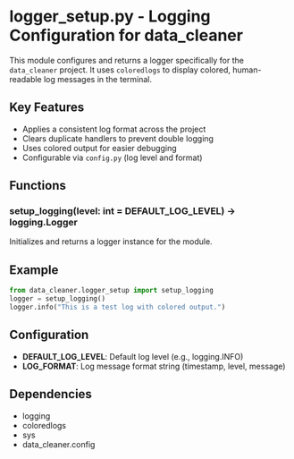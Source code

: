 # logger_setup.py - Logging Configuration for data_cleaner

This module configures and returns a logger specifically for the `data_cleaner` project.
It uses `coloredlogs` to display colored, human-readable log messages in the terminal.

## Key Features

- Applies a consistent log format across the project
- Clears duplicate handlers to prevent double logging
- Uses colored output for easier debugging
- Configurable via `config.py` (log level and format)

## Functions

### setup_logging(level: int = DEFAULT_LOG_LEVEL) -> logging.Logger

Initializes and returns a logger instance for the module.

## Example

```python
from data_cleaner.logger_setup import setup_logging
logger = setup_logging()
logger.info("This is a test log with colored output.")
```

## Configuration

- **DEFAULT_LOG_LEVEL**: Default log level (e.g., logging.INFO)
- **LOG_FORMAT**: Log message format string (timestamp, level, message)

## Dependencies

- logging
- coloredlogs
- sys
- data_cleaner.config